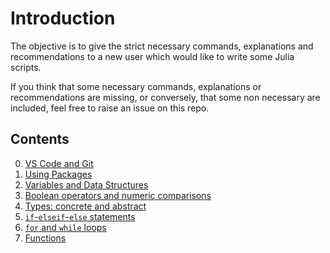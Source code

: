 # Introduction

The objective is to give the strict necessary commands, explanations and recommendations to a new user which would like to write some Julia scripts.

If you think that some necessary commands, explanations or recommendations are missing, or conversely, that some non necessary are included, feel free to raise an issue on this repo.

## Contents

0. [VS Code and Git](00-vscode-git.md)
1. [Using Packages](01-packages.jl)
2. [Variables and Data Structures](02-variables.jl)
3. [Boolean operators and numeric comparisons](03-boolean_comparisons.jl)
4. [Types: concrete and abstract](04-types.jl)
5. [`if`-`elseif`-`else` statements](05-if-elseif-else.jl)
6. [`for` and `while` loops](06-loops.jl)
7. [Functions](07-functions.jl)
